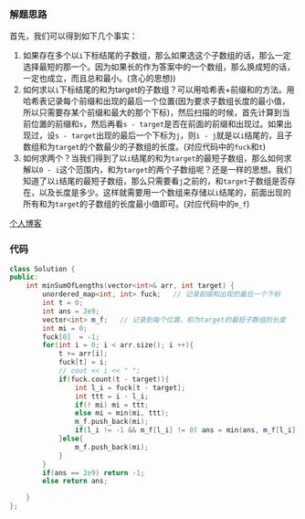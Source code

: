 ### 解题思路

首先，我们可以得到如下几个事实：
1. 如果存在多个以`i`下标结尾的子数组，那么如果选这个子数组的话，那么一定选择最短的那一个。因为如果长的作为答案中的一个数组，那么换成短的话，一定也成立，而且总和最小。(贪心的思想))
2. 如何求以`i`下标结尾的和为target的子数组？可以用哈希表+前缀和的方法。用哈希表记录每个前缀和出现的最后一个位置(因为要求子数组长度的最小值，所以只需要存某个前缀和最大的那个下标)，然后扫描的时候，首先计算到当前位置的前缀和`s`，然后再看`s - target`是否在前面的前缀和出现过。如果出现过，设`s - target`出现的最后一个下标为`j`，则`i - j`就是以`i`结尾的，且子数组和为`target`的个数最少的子数组的长度。(对应代码中的`fuck`和`t`)
3. 如何求两个？当我们得到了以`i`结尾的和为`target`的最短子数组，那么如何求解以`0 - i`这个范围内，和为`target`的两个子数组呢？还是一样的思想。我们知道了以`i`结尾的最短子数组，那么只需要看`j`之前的，和`target`子数组是否存在，以及长度是多少。这样就需要用一个数组来存储以`i`结尾的，前面出现的所有和为`target`的子数组的长度最小值即可。(对应代码中的`m_f`)

[个人博客](http://wangdh15.github.io)

### 代码

```cpp
class Solution {
public:
    int minSumOfLengths(vector<int>& arr, int target) {
        unordered_map<int, int> fuck;   // 记录前缀和出现的最后一个下标
        int t = 0;
        int ans = 2e9;
        vector<int> m_f;   // 记录到每个位置，和为target的最短子数组的长度
        int mi = 0;    
        fuck[0]  = -1;
        for(int i = 0; i < arr.size(); i ++){
            t += arr[i];
            fuck[t] = i;
            // cout << i << " ";
            if(fuck.count(t - target)){
                int l_i = fuck[t - target];
                int ttt = i - l_i;
                if(! mi) mi = ttt;
                else mi = min(mi, ttt);
                m_f.push_back(mi);
                if(l_i != -1 && m_f[l_i] != 0) ans = min(ans, m_f[l_i] + ttt);
            }else{
                m_f.push_back(mi);
            }
        }
        if(ans == 2e9) return -1;
        else return ans;

    }
};
```